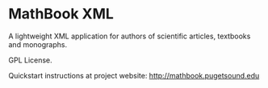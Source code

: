 MathBook XML
============

A lightweight XML application for authors of scientific articles, textbooks and monographs.

GPL License.

Quickstart instructions at project website:  http://mathbook.pugetsound.edu
